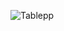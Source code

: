 ![Tablepp](https://github.com/mhuseynn/table-html/assets/141039471/c988ec1f-021f-4ecd-a140-9ddb1328bf61)
